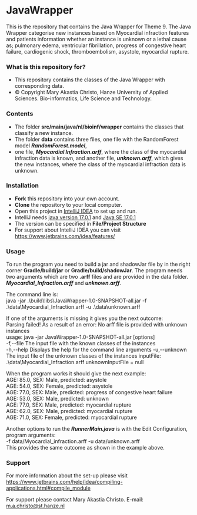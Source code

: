 # JavaWrapper
This is the repository that contains the Java Wrapper for Theme 9.
The Java Wrapper categorise new instances based on Myocardial infraction features and patients information whether an instance is unknown or a lethal cause as;
pulmonary edema, ventricular fibrillation, progress of congestive heart failure, cardiogenic shock, thromboembolism, asystole, myocardial rupture.

### What is this repository for?
* This repository contains the classes of the Java Wrapper with corresponding data.
* © Copyright Mary Akastia Christo, Hanze University of Applied Sciences. Bio-informatics, Life Science and Technology.

### Contents
* The folder **src/main/java/nl/bioinf/wrapper** contains the classes that classify a new instance.
* The folder **data** contains three files, one file with the RandomForest model ***RandomForest.model***, 
* one file, ***Myocardial Infraction.arff***, where the class of the myocardial infraction data is known, and another file, ***unknown.arff***, 
which gives the new instances, where the class of the myocardial infraction data is unknown.

### Installation
* **Fork** this repository into your own account.
* **Clone** the repository to your local computer.
* Open this project in [IntelliJ IDEA](https://www.jetbrains.com/idea/download/) to set up and run.
* IntelliJ needs [java version 17.0.1](https://www.java.com/nl/download/) and [Java SE 17.0.1](https://www.oracle.com/java/technologies/javase/jdk17-archive-downloads.html)
* The version can be specified in **File/Project Structure**
* For support about IntelliJ IDEA you can visit https://www.jetbrains.com/idea/features/

### Usage
To run the program you need to build a jar and shadowJar file by in the right corner **Gradle/build/jar** or **Gradle/build/shadowJar**.
The program needs two arguments which are two **.arff** files and are provided in the data folder. ***Myocardial_Infraction.arff*** and ***unknown.arff***.

The command line is:   
java -jar .\build\libs\JavaWrapper-1.0-SNAPSHOT-all.jar -f .\data\Myocardial_Infraction.arff -u .\data\unknown.arff


If one of the arguments is missing it gives you the next outcome:  
Parsing failed! As a result of an error: No arff file is provided with unknown instances  
usage: java -jar JavaWrapper-1.0-SNAPSHOT-all.jar [options]  
-f,--file <arg>      The input file with the known classes of the instances  
-h,--help            Displays the help for the command line arguments 
-u,--unknown <arg>   The input file of the unknown classes of the instances
inputFile: .\data\Myocardial_Infraction.arff
unknownInputFile = null

When the program works it should give the next example:  
AGE: 85.0, SEX: Male, predicted: asystole  
AGE: 54.0, SEX: Female, predicted: asystole  
AGE: 77.0, SEX: Male, predicted: progress of congestive heart failure  
AGE: 53.0, SEX: Male, predicted: unknown  
AGE: 77.0, SEX: Male, predicted: myocardial rupture  
AGE: 62.0, SEX: Male, predicted: myocardial rupture  
AGE: 71.0, SEX: Female, predicted: myocardial rupture  

Another options to run the ***RunnerMain.java*** is with the Edit Configuration, program arguments:  
-f data/Myocardial_infraction.arff -u data/unknown.arff  
This provides the same outcome as shown in the example above.

### Support
For more information about the set-up please visit   
https://www.jetbrains.com/help/idea/compiling-applications.html#compile_module

For support please contact Mary Akastia Christo.
E-mail: m.a.christo@st.hanze.nl